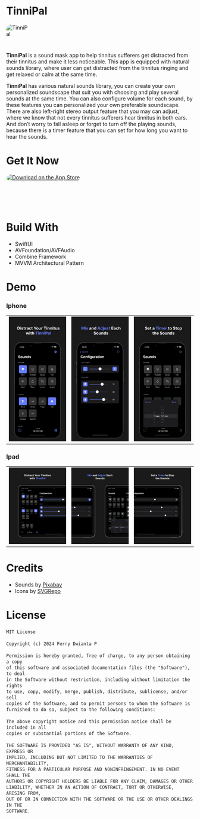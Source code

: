 # TinniPal
<a href="https://apps.apple.com/us/app/tinnipal/id6483106989?itscg=30200&amp;itsct=apps_box_appicon" style="width: 60px; height: 60px; border-radius: 22%; overflow: hidden; display: inline-block; vertical-align: middle;"><img src="https://is1-ssl.mzstatic.com/image/thumb/Purple211/v4/05/2c/e7/052ce710-968c-0c03-74fb-05a497397ac6/AppIcon-0-0-1x_U007epad-0-85-220.png/540x540bb.jpg" alt="TinniPal" style="width: 60px; height: 60px; border-radius: 22%; overflow: hidden; display: inline-block; vertical-align: middle;"></a>

**TinniPal** is a sound mask app to help tinnitus sufferers get distracted from their tinnitus and make it less noticeable. This app is equipped with natural sounds library, where user can get distracted from the tinnitus ringing and get relaxed or calm at the same time.  

**TinniPal** has various natural sounds library, you can create your own personalized soundscape that suit you with choosing and play several sounds at the same time. You can also configure volume for each sound, by these features you can personalized your own preferable soundscape. There are also left-right stereo output feature that you may can adjust, where we know that not every tinnitus sufferers hear tinnitus in both ears. And don’t worry to fall asleep or forget to turn off the playing sounds, because there is a timer feature that you can set for how long you want to hear the sounds.

# Get It Now
<a href="https://apps.apple.com/us/app/tinnipal/id6483106989?itsct=apps_box_badge&amp;itscg=30200" style="display: inline-block; overflow: hidden; border-radius: 13px; width: 250px; height: 83px;"><img src="https://tools.applemediaservices.com/api/badges/download-on-the-app-store/black/en-us?size=250x83&amp;releaseDate=1712620800" alt="Download on the App Store" style="border-radius: 13px; width: 250px; height: 83px;"></a>

# Build With
* SwiftUI
* AVFoundation/AVFAudio
* Combine Framework
* MVVM Architectural Pattern

# Demo
### Iphone
|                                                |                                                |                                                |
| :--------------------------------------------: | :--------------------------------------------: | :--------------------------------------------: |
| <img src="Images/iphone1.png" width="240px" /> | <img src="Images/iphone2.png" width="240px" /> | <img src="Images/iphone3.png" width="240px" /> |

### Ipad
|                                                |                                                |                                                |
| :--------------------------------------------: | :--------------------------------------------: | :--------------------------------------------: |
| <img src="Images/ipad1.png" width="240px" /> | <img src="Images/ipad2.png" width="240px" /> | <img src="Images/ipad3.png" width="240px" /> |

# Credits
* Sounds by [Pixabay](https://pixabay.com/sound-effects/)
* Icons by [SVGRepo](https://www.svgrepo.com)

# License
```
MIT License

Copyright (c) 2024 Ferry Dwianta P

Permission is hereby granted, free of charge, to any person obtaining a copy
of this software and associated documentation files (the "Software"), to deal
in the Software without restriction, including without limitation the rights
to use, copy, modify, merge, publish, distribute, sublicense, and/or sell
copies of the Software, and to permit persons to whom the Software is
furnished to do so, subject to the following conditions:

The above copyright notice and this permission notice shall be included in all
copies or substantial portions of the Software.

THE SOFTWARE IS PROVIDED "AS IS", WITHOUT WARRANTY OF ANY KIND, EXPRESS OR
IMPLIED, INCLUDING BUT NOT LIMITED TO THE WARRANTIES OF MERCHANTABILITY,
FITNESS FOR A PARTICULAR PURPOSE AND NONINFRINGEMENT. IN NO EVENT SHALL THE
AUTHORS OR COPYRIGHT HOLDERS BE LIABLE FOR ANY CLAIM, DAMAGES OR OTHER
LIABILITY, WHETHER IN AN ACTION OF CONTRACT, TORT OR OTHERWISE, ARISING FROM,
OUT OF OR IN CONNECTION WITH THE SOFTWARE OR THE USE OR OTHER DEALINGS IN THE
SOFTWARE.
```
